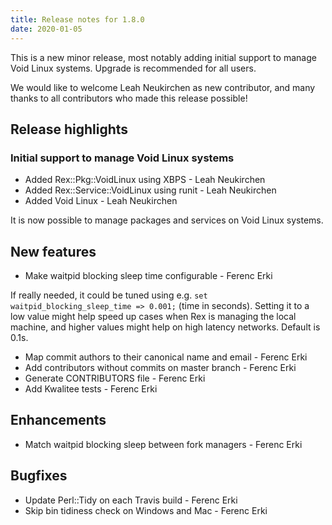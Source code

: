 ```yaml
---
title: Release notes for 1.8.0
date: 2020-01-05
---
```


This is a new minor release, most notably adding initial support to manage Void
Linux systems. Upgrade is recommended for all users.

We would like to welcome Leah Neukirchen as new contributor, and many thanks to
all contributors who made this release possible!

## Release highlights

### Initial support to manage Void Linux systems

  * Added Rex::Pkg::VoidLinux using XBPS - Leah Neukirchen
  * Added Rex::Service::VoidLinux using runit - Leah Neukirchen
  * Added Void Linux - Leah Neukirchen

It is now possible to manage packages and services on Void Linux systems.

## New features

  * Make waitpid blocking sleep time configurable - Ferenc Erki

If really needed, it could be tuned using e.g.
`set waitpid_blocking_sleep_time => 0.001;` (time in seconds). Setting it to a
low value might help speed up cases when Rex is managing the local machine, and
higher values might help on high latency networks. Default is 0.1s.

  * Map commit authors to their canonical name and email - Ferenc Erki
  * Add contributors without commits on master branch - Ferenc Erki
  * Generate CONTRIBUTORS file - Ferenc Erki
  * Add Kwalitee tests - Ferenc Erki

## Enhancements

  * Match waitpid blocking sleep between fork managers - Ferenc Erki

## Bugfixes

  * Update Perl::Tidy on each Travis build - Ferenc Erki
  * Skip bin tidiness check on Windows and Mac - Ferenc Erki
